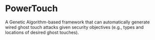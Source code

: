 # PowerTouch
A Genetic Algorithm-based framework that can automatically generate wired ghost touch attacks given security objectives (e.g., types and locations of desired ghost touches).
